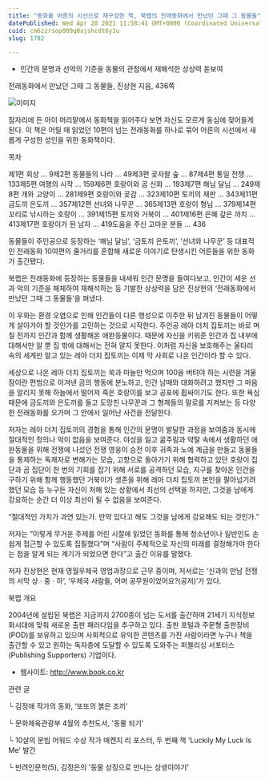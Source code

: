 ```yaml
---
title: "동화를 어른의 시선으로 재구성한 책, 북랩의 전래동화에서 만났던 그때 그 동물들"
datePublished: Wed Apr 28 2021 11:58:41 GMT+0000 (Coordinated Universal Time)
cuid: cm6zzrsop000q0ajshcdt6y1u
slug: 1782

---
```



- 인간의 문명과 선악의 기준을 동물의 관점에서 재해석한 상상력 돋보여

전래동화에서 만났던 그때 그 동물들, 진상현 지음, 436쪽

![이미지](https://cdn.hashnode.com/res/hashnode/image/upload/v1739248702352/c8681020-2202-4f50-8c8a-c39af1a6ff9c.jpeg)

잠자리에 든 아이 머리맡에서 동화책을 읽어주다 보면 자신도 모르게 동심에 젖어들게 된다. 이 책은 어릴 때 읽었던 10편이 넘는 전래동화를 하나로 묶어 어른의 시선에서 새롭게 구성한 성인을 위한 동화책이다.

목차

제1편 회상 … 9제2편 동물들의 나라 … 49제3편 곶자왈 숲 … 87제4편 통일 전쟁 … 133제5편 여행의 시작 … 159제6편 호랑이와 곰 신화 … 193제7편 해님 달님 … 249제8편 개와 고양이 … 281제9편 호랑이와 곶감 … 323제10편 토끼의 재판 … 343제11편 금도끼 은도끼 … 357제12편 선녀와 나무꾼 … 365제13편 호랑이 형님 … 379제14편 꼬리로 낚시하는 호랑이 … 391제15편 토끼와 거북이 … 401제16편 은혜 갚은 까치 … 413제17편 호랑이가 된 남자 … 419도움을 주신 고마운 분들 … 436

동물들이 주인공으로 등장하는 ‘해님 달님’, ‘금토끼 은토끼’, ‘선녀와 나무꾼’ 등 대표적인 전래동화 10여편의 줄거리를 혼합해 새로운 이야기로 탄생시킨 어른들을 위한 동화가 출간됐다.

북랩은 전래동화에 등장하는 동물들을 내세워 인간 문명을 들여다보고, 인간이 세운 선과 악의 기준을 해체하여 재해석하는 등 기발한 상상력을 담은 진상현의 ‘전래동화에서 만났던 그때 그 동물들’을 펴냈다.

이 우화는 환경 오염으로 인해 인간들이 다른 행성으로 이주한 뒤 남겨진 동물들이 어떻게 살아가야 할 것인가를 고민하는 것으로 시작한다. 주인공 레아 더치 집토끼는 바로 며칠 전까지 인간과 함께 생활해온 애완동물이다. 때문에 자신을 키워준 인간과 집 내부에 대해서만 알 뿐 집 밖에 대해서는 전혀 알지 못한다. 이처럼 자신을 보호해주는 울타리 속의 세계만 알고 있는 레아 더치 집토끼는 이제 막 사회로 나온 인간이라 할 수 있다.

세상으로 나온 레아 더치 집토끼는 쑥과 마늘만 먹으며 100을 버텨야 하는 시련을 겨울잠이란 편범으로 이겨낸 곰의 행동에 분노하고, 인간 남매와 대화하려고 했지만 그 마음을 알리지 못해 하늘에서 떨어져 죽은 호랑이를 보고 공포에 휩싸이기도 한다. 또한 욕심 때문에 금도끼와 은도끼를 들고 도망친 나무꾼과 그 형제들의 말로를 지켜보는 등 다양한 전래동화를 오가며 그 안에서 일어난 사건을 전달한다.

저자는 레아 더치 집토끼의 경험을 통해 인간의 문명이 발달한 과정을 보여줌과 동시에 절대적인 정의나 악이 없음을 보여준다. 야성을 잃고 굶주림과 약탈 속에서 생활하던 애완동물을 위해 전쟁에 나섰던 전쟁 영웅이 승전 이후 귀족과 노예 계급을 만들고 동물들을 통제하는 독재자로 변해가는 모습, 고향으로 돌아가기 위해 협력하고 있던 호랑이 집단과 곰 집단이 한 번의 기회를 잡기 위해 서로를 공격하던 모습, 지구를 찾아온 인간을 구하기 위해 함께 행동했던 거북이가 생존을 위해 레아 더치 집토끼 본인을 팔아넘기려 했던 모습 등 누구든 자신이 처해 있는 상황에서 최선의 선택을 하지만, 그것을 남에게 강요하는 순간 더 이상 최선이 될 수 없음을 보여준다.

“절대적인 가치가 과연 있는가. 만약 있다고 해도 그것을 남에게 강요해도 되는 것인가.”

저자는 “이렇게 무거운 주제를 어린 시절에 읽었던 동화를 통해 청소년이나 일반인도 손쉽게 접근할 수 있도록 집필했다”며 “사람이 주체적으로 자신의 미래를 결정해가야 한다는 점을 알게 되는 계기가 되었으면 한다”고 출간 이유를 말했다.

저자 진상현은 현재 영월우체국 영업과장으로 근무 중이며, 저서로는 ‘신과의 만남 전쟁의 서막 상 · 중 · 하’, ‘우체국 사람들, 어머 공무원이었어요?(공저)’가 있다.

북랩 개요

2004년에 설립된 북랩은 지금까지 2700종이 넘는 도서를 출간하며 21세기 지식정보화시대에 맞춰 새로운 출판 패러다임을 추구하고 있다. 출판 포털과 주문형 출판장비(POD)를 보유하고 있으며 사회적으로 유익한 콘텐츠를 가진 사람이라면 누구나 책을 출간할 수 있고 원하는 독자층에 도달할 수 있도록 도와주는 퍼블리싱 서포터스(Publishing Supporters) 기업이다.

- 웹사이트: http://www.book.co.kr

관련 글

└ 김정애 작가의 동화, ‘또또의 붉은 조끼’

└ 문화체육관광부 4월의 추천도서, '동물 되기'

└ 10살의 문빔 어워드 수상 작가 매켄지 리 포스터, 두 번째 책 'Luckily My Luck Is Me' 발간

└ 반려인문학(5), 김정은의 '동물 상징으로 만나는 상생이야기'